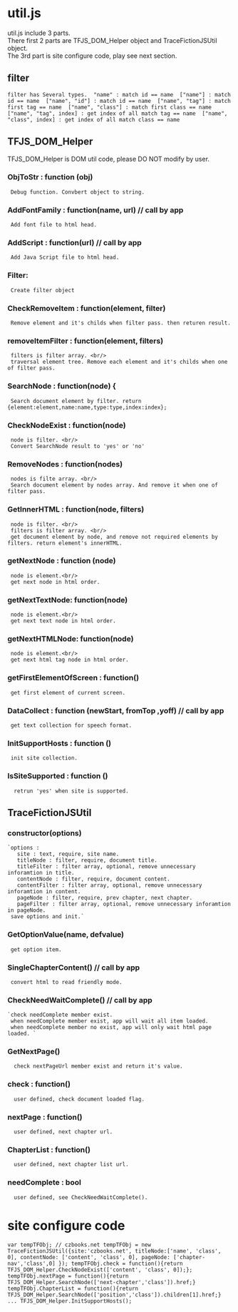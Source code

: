# util.js


 util.js include 3 parts. <br/>
 There first 2 parts are TFJS_DOM_Helper object and TraceFictionJSUtil object. <br/>
 The 3rd part is site configure code, play see next section. <br/>

 ## filter 
  `filter has Several types. 
   "name" : match id == name 
   ["name"] : match id == name 
   ["name", "id"] : match id == name 
   ["name", "tag"] : match first tag == name 
   ["name", "class"] : match first class == name 
   ["name", "tag", index] : get index of all match tag == name 
   ["name", "class", index] : get index of all match class == name` 
   
 ## TFJS_DOM_Helper
   TFJS_DOM_Helper is DOM util code, please DO NOT modify by user.

   ### ObjToStr : function (obj)
     Debug function. Convbert object to string.

   ### AddFontFamily : function(name, url) // call by app  
     Add font file to html head.

   ### AddScript : function(url) // call by app
     Add Java Script file to html head.
   
   ### Filter:
     Create filter object 

   ### CheckRemoveItem : function(element, filter) 
     Remove element and it's childs when filter pass. then returen result.

   ### removeItemFilter : function(element, filters)
     filters is filter array. <br/>
     traversal element tree. Remove each element and it's childs when one of filter pass.
       
   ### SearchNode : function(node) {
     Search document element by filter. return {element:element,name:name,type:type,index:index};
    
   ### CheckNodeExist : function(node) 
     node is filter. <br/>
     Convert SearchNode result to 'yes' or 'no'
    
   ### RemoveNodes : function(nodes)
     nodes is filte array. <br/>
     Search document element by nodes array. And remove it when one of filter pass.

   ### GetInnerHTML : function(node, filters)
     node is filter. <br/>
     filters is filter array. <br/>
     get document element by node, and remove not required elements by filters. return element's innerHTML.

   ### getNextNode : function (node)
     node is element.<br/>
     get next node in html order.

   ### getNextTextNode: function(node)
     node is element.<br/>
     get next text node in html order.

   ### getNextHTMLNode: function(node) 
     node is element.<br/>
     get next html tag node in html order.

   ### getFirstElementOfScreen : function()
     get first element of current screen.
   
   ### DataCollect : function (newStart, fromTop ,yoff) // call by app
     get text collection for speech format.

   ### InitSupportHosts : function () 
     init site collection.

   ### IsSiteSupported : function () 
      retrun 'yes' when site is supported.

 ## TraceFictionJSUtil

   ### constructor(options)
    `options :
       site : text, require, site name. 
       titleNode : filter, require, document title. 
       titleFilter : filter array, optional, remove unnecessary inforamtion in title. 
       contentNode : filter, require, document content. 
       contentFilter : filter array, optional, remove unnecessary inforamtion in content. 
       pageNode : filter, require, prev chapter, next chapter. 
       pageFilter : filter array, optional, remove unnecessary inforamtion in pageNode. 
     save options and init.`

   ### GetOptionValue(name, defvalue)
     get option item.

   ### SingleChapterContent() // call by app
     convert html to read friendly mode.

   ### CheckNeedWaitComplete() // call by app
    `check needComplete member exist. 
     when needComplete member exist, app will wait all item loaded. 
     when needComplete member no exist, app will only wait html page loaded. `
   
   ### GetNextPage()
      check nextPageUrl member exist and return it's value.

   ### check : function()
      user defined, check document loaded flag.

   ### nextPage : function()
      user defined, next chapter url.

   ### ChapterList : function()
      user defined, next chapter list url.

   ### needComplete : bool
      user defined, see CheckNeedWaitComplete().

# site configure code
 `var tempTFObj;
 // czbooks.net
 tempTFObj = new TraceFictionJSUtil({site:'czbooks.net', titleNode:['name', 'class', 0], contentNode: ['content', 'class', 0], pageNode: ['chapter-nav','class',0] });
 tempTFObj.check = function(){return TFJS_DOM_Helper.CheckNodeExist(['content', 'class', 0]);};
 tempTFObj.nextPage = function(){return TFJS_DOM_Helper.SearchNode(['next-chapter','class']).href;}
 tempTFObj.ChapterList = function(){return TFJS_DOM_Helper.SearchNode(['position','class']).children[1].href;}
 ...
 TFJS_DOM_Helper.InitSupportHosts();`

 
        

